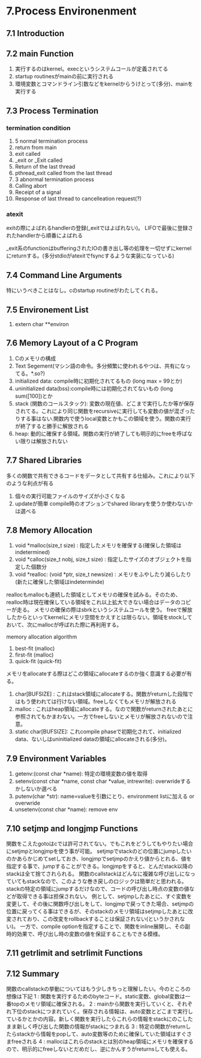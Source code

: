 # 7.Process Environenment
## 7.1 Introduction
## 7.2 main Function
 1. 実行するのはkernel。execというシステムコールが定義されてる
  1. startup routinesがmainの前に実行される
   1. 環境変数とコマンドライン引数などをkernelからうけとって(多分)、mainを実行する

## 7.3 Process Termination
### termination condition
 1. 5 normal termination process
  1. return from main
  1. exit called
  1. _exit or _Exit called
  1. Return of the last thread
  1. pthread_exit called from the last thread
 1. 3 abnormal termination process
  1. Calling abort
  1. Receipt of a signal
  1. Response of last thread to cancelleation request(?)

### atexit
exitの際によばれるhandlerの登録(_exitではよばれない)。
LIFOで最後に登録されたhandlerから順番によばれる

_exit系のfunctionはbufferingされたIOの書き出し等の処理を一切せずにkernelにreturnする。(多分stdioがatexitでfsyncするような実装になっている)

## 7.4 Command Line Arguments
特にいうべきことはなし。cのstartup routineがわたしてくれる。
## 7.5 Environement List
 1. extern char **environ

## 7.6 Memory Layout of a C Program
 1. Cのメモリの構成
  1. Text Segement(マシン語の命令。多分頻繁に使われるやつは、共有になってる。*.so?)
  1. initialized data: compile時に初期化されてるもの (long max = 99とか)
  1. uninitialized data(bss):compile時には初期化されてないもの (long sum([100])とか
  1. stack (関数のコールスタック): 変数の現在値、どこまで実行したか等が保存されてる。これにより同じ関数をrecursiveに実行しても変数の値が混ざったりする事はない.関数内で使うlocal変数とかもこの領域を使う。関数の実行が終了すると勝手に解放される
  1. heap: 動的に確保する領域。関数の実行が終了しても明示的にfreeを呼ばない限りは解放されない

## 7.7 Shared Libraries
 多くの関数で共有できるコードをデータとして共有する仕組み。これにより以下のような利点が有る
  1. 個々の実行可能ファイルのサイズが小さくなる
  1. updateが簡単
 compile時のオプションでshared libraryを使うか使わないかは選べる

## 7.8 Memory Allocation 
 1. void *malloc(size_t size) : 指定したメモリを確保する(確保した領域はindetermined)
 2. void *calloc(size_t nobj, size_t size) : 指定したサイズのオブジェクトを指定した個数分
 3. void *realloc: (void *ptr, size_t newsize) : メモリをふやしたり減らしたり(新たに確保した領域はindeterminde)

 reallocもmallocも連続した領域としてメモリの確保を試みる。そのため、realloc時は現在確保している領域をこれ以上拡大できない場合はデータのコピーが走る。
 メモリの確保の際はsbrkというシステムコールを使う。
 freeで解放したからといってkernelにメモリ空間をかえすとは限らない。領域をstockしておいて、次にmallocが呼ばれた際に再利用する。
 
 memory allocation algorithm
  1. best-fit (malloc)
  1. first-fit (malloc)
  1. quick-fit (quick-fit)

メモリをallocateする際はどこの領域にallocateするのか強く意識する必要が有る。
 1. char[BUFSIZE] : これはstack領域にallocateする。関数がreturnした段階ではもう使われては行けない領域。freeしなくてもメモリが解放される
 1. malloc : これはheap領域にallocateする。なので関数がreturnされたあとに参照されてもかまわない。一方でfreeしないとメモリが解放されないので注意。
 1. static char[BUFSIZE]: これcompile phaseで初期化されて、initialized data、ないしはuninitialized dataの領域にallocateされる(多分)。

## 7.9 Environment Variables
 1. getenv:(const char *name): 特定の環境変数の値を取得
 1. setenv(const char *name, const char *value, intrewrite): overwrideするかしないか選べる
 1. putenv(char *str): name=valueを引数にとり、environment listに加える or overwride
 1. unsetenv(const char *name): remove env

## 7.10 setjmp and longjmp Functions
 関数をこえたgotoはcでは許可されてない。でもこれをどうしてもやりたい場合にsetjmpとlongjmpを使う事が可能。
 setjmpでstackのどの位置にjumpしたいのかあらかじめてsetしておき、longjmpでsetjmpのかえり値からとれる、値を指定する事で、jumpすることができる。longjmpをすると、とんだstack以降のstackは全て捨てされられる。
 関数のcallstackはどんなに複雑な呼び出しになっていてもstackなので、このような巻き戻しのロジックは簡単だと思われる。
 stackの特定の領域にjumpするだけなので、コードの呼び出し時点の変数の値などが取得できる事は担保されない。
 例として、setjmpしたあとに、すぐ変数を変更して、その後に関数呼び出しをして、longjmpで戻ってきた場合、setjmpの位置に戻ってくる事はできるが、そのstackのメモリ領域はsetjmpしたあとに改変されており、この改変をrollbackすることは保証されない(というかされない)。
 一方で、compile optionを指定することで、関数をinline展開し、その副時的効果で、呼び出し時の変数の値を保証することもできる模様。

## 7.11 getrlimit and setrlimit Functions

## 7.12 Summary
 関数のcallstackの挙動についてはもう少しきちっと理解したい。今のところの想像は下記
 1 : 関数を実行するためのbyteコード。static変数、global変数は一番topのメモリ領域に確保される。
 2 : mainから関数を実行していくと、それぞれ下位のstackにつまれていく。保存される情報は、auto変数とどこまで実行しているかとかの内容。新しく関数を実行したらこれらの情報をstackにのこしたまま新しく呼び出した関数の情報がstackにつまれる
 3 : 特定の関数がreturnしたらstackから情報をpopして、auto変数等のために確保していた領域はすぐさまfreeされる
 4 : mallocはこれらのstackとは別のheap領域にメモリを確保するので、明示的にfreeしないとだめだし、逆にかんすうがreturnsしても使える。
